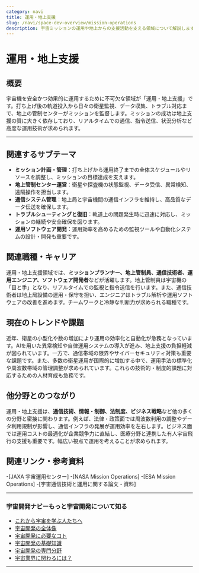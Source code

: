 ```yaml
---
category: navi
title: 運用・地上支援
slug: /navi/space-dev-overview/mission-operations
description: 宇宙ミッションの運用や地上からの支援活動を支える領域について解説します。
---
```


# 運用・地上支援

## 概要  

宇宙機を安全かつ効果的に運用するために不可欠な領域が「運用・地上支援」です。打ち上げ後の軌道投入から日々の衛星監視、データ収集、トラブル対応まで、地上の管制センターがミッションを監督します。ミッションの成功は地上支援の質に大きく依存しており、リアルタイムでの通信、指令送信、状況分析など高度な運用技術が求められます。

---

## 関連するサブテーマ  

- **ミッション計画・管理**：打ち上げから運用終了までの全体スケジュールやリソースを調整し、ミッションの目標達成を支えます。
- **地上管制センター運営**：衛星や探査機の状態監視、データ受信、異常検知、遠隔操作を担当します。
- **通信システム管理**：地上局と宇宙機間の通信インフラを維持し、高品質なデータ伝送を確保します。
- **トラブルシューティングと復旧**：軌道上の問題発生時に迅速に対応し、ミッションの継続や安全確保を図ります。
- **運用ソフトウェア開発**：運用効率を高めるための監視ツールや自動化システムの設計・開発も重要です。

## 関連職種・キャリア  

運用・地上支援領域では、**ミッションプランナー、地上管制員、通信技術者、運用エンジニア、ソフトウェア開発者**などが活躍します。地上管制員は宇宙機の「目と手」となり、リアルタイムでの監視と指令送信を行います。また、通信技術者は地上局設備の運用・保守を担い、エンジニアはトラブル解析や運用ソフトウェアの改善を進めます。チームワークと冷静な判断力が求められる職種です。

## 現在のトレンドや課題  

近年、衛星の小型化や数の増加により運用の効率化と自動化が急務となっています。AIを用いた異常検知や自律運用システムの導入が進み、地上支援の負担軽減が図られています。一方で、通信帯域の限界やサイバーセキュリティ対策も重要な課題です。また、多数の衛星運用が国際的に増加する中で、運用手法の標準化や周波数帯域の管理調整が求められています。これらの技術的・制度的課題に対応するための人材育成も急務です。

## 他分野とのつながり  

運用・地上支援は、**通信技術、情報・制御、法制度、ビジネス戦略**など他の多くの分野と密接に関わります。例えば、法律・政策面では周波数利用の調整やデータ利用規制が影響し、通信インフラの発展が運用効率を左右します。ビジネス面では運用コストの最適化が企業競争力に直結し、医療分野と連携した有人宇宙飛行の支援も重要です。幅広い視点で運用を考えることが求められます。

## 関連リンク・参考資料  

-[JAXA 宇宙運用センター]
-[NASA Mission Operations]
-[ESA Mission Operations]
-[宇宙通信技術と運用に関する論文・資料]

---

### 宇宙開発ナビーもっと宇宙開発について知る
- [これから宇宙を学ぶ人たちへ](/docs/navi/intro-to-space-dev)
- [宇宙開発の全体像](/docs/navi/space-dev-overview)
- [宇宙開発に必要なコト](/docs/navi/what-is-needed)
- [宇宙開発の基礎知識](/docs/navi/basic-knowledge)
- [宇宙開発の専門分野](/docs/navi/region-of-expertise)
- [宇宙業界に関わるには？](/docs/navi/how-to-commit)

---